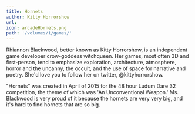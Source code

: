 ```yaml
---
title: Hornets
author: Kitty Horrorshow
url: 
icon: arcadeHornets.png
path: '/volumes/1/games/'
---
```


Rhiannon Blackwood, better known as Kitty Horrorshow, is an independent game developer crow-goddess witchqueen. Her games, most often 3D and first-person, tend to emphasize exploration, architecture, atmosphere, horror and the uncanny, the occult, and the use of space for narrative and poetry. She'd love you to follow her on twitter, @kittyhorrorshow.

"Hornets" was created in April of 2015 for the 48 hour Ludum Dare 32
competition, the theme of which was 'An Unconventional Weapon.'  Ms.
Blackwood is very proud of it because the hornets are very very big, and
it's hard to find hornets that are so big.
